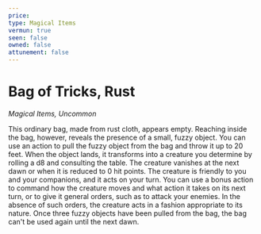 ```yaml
---
price: 
type: Magical Items
vermun: true
seen: false
owned: false
attunement: false
---
```

# Bag of Tricks, Rust

*Magical Items, Uncommon*

This ordinary bag, made from rust cloth, appears empty. Reaching inside the bag, however, reveals the presence of a small, fuzzy object. You can use an action to pull the fuzzy object from the bag and throw it up to 20 feet. When the object lands, it transforms into a creature you determine by rolling a d8 and consulting the table. The creature vanishes at the next dawn or when it is reduced to 0 hit points. The creature is friendly to you and your companions, and it acts on your turn. You can use a bonus action to command how the creature moves and what action it takes on its next turn, or to give it general orders, such as to attack your enemies. In the absence of such orders, the creature acts in a fashion appropriate to its nature. Once three fuzzy objects have been pulled from the bag, the bag can't be used again until the next dawn.